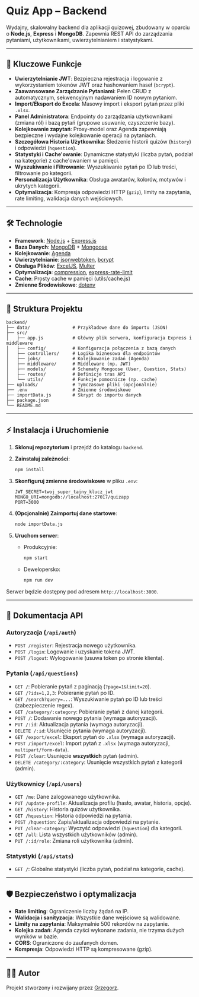 # Quiz App – Backend

Wydajny, skalowalny backend dla aplikacji quizowej, zbudowany w oparciu o **Node.js**, **Express** i **MongoDB**. Zapewnia REST API do zarządzania pytaniami, użytkownikami, uwierzytelnianiem i statystykami.

---

## 🚀 Kluczowe Funkcje

- **Uwierzytelnianie JWT**: Bezpieczna rejestracja i logowanie z wykorzystaniem tokenów JWT oraz hashowaniem haseł (`bcrypt`).
- **Zaawansowane Zarządzanie Pytaniami**: Pełen CRUD z automatycznym, sekwencyjnym nadawaniem ID nowym pytaniom.
- **Import/Eksport do Excela**: Masowy import i eksport pytań przez pliki `.xlsx`.
- **Panel Administratora**: Endpointy do zarządzania użytkownikami (zmiana ról) i bazą pytań (grupowe usuwanie, czyszczenie bazy).
- **Kolejkowanie zapytań**: Proxy-model oraz Agenda zapewniają bezpieczne i wydajne kolejkowanie operacji na pytaniach.
- **Szczegółowa Historia Użytkownika**: Śledzenie historii quizów (`history`) i odpowiedzi (`hquestion`).
- **Statystyki i Cache'owanie**: Dynamiczne statystyki (liczba pytań, podział na kategorie) z cache'owaniem w pamięci.
- **Wyszukiwanie i Filtrowanie**: Wyszukiwanie pytań po ID lub treści, filtrowanie po kategorii.
- **Personalizacja Użytkownika**: Obsługa awatarów, kolorów, motywów i ukrytych kategorii.
- **Optymalizacja**: Kompresja odpowiedzi HTTP (`gzip`), limity na zapytania, rate limiting, walidacja danych wejściowych.

---

## 🛠️ Technologie

- **Framework**: [Node.js](https://nodejs.org/) + [Express.js](https://expressjs.com/)
- **Baza Danych**: [MongoDB](https://www.mongodb.com/) + [Mongoose](https://mongoosejs.com/)
- **Kolejkowanie**: [Agenda](https://github.com/agenda/agenda)
- **Uwierzytelnianie**: [jsonwebtoken](https://jwt.io/), [bcrypt](https://www.npmjs.com/package/bcrypt)
- **Obsługa Plików**: [ExcelJS](https://github.com/exceljs/exceljs), [Multer](https://github.com/expressjs/multer)
- **Optymalizacja**: [compression](https://www.npmjs.com/package/compression), [express-rate-limit](https://www.npmjs.com/package/express-rate-limit)
- **Cache**: Prosty cache w pamięci (utils/cache.js)
- **Zmienne Środowiskowe**: [dotenv](https://www.npmjs.com/package/dotenv)

---

## 📁 Struktura Projektu

```
backend/
├── data/                # Przykładowe dane do importu (JSON)
├── src/
│   ├── app.js           # Główny plik serwera, konfiguracja Express i middleware
│   ├── config/          # Konfiguracja połączenia z bazą danych
│   ├── controllers/     # Logika biznesowa dla endpointów
│   ├── jobs/            # Kolejkowanie zadań (Agenda)
│   ├── middleware/      # Middleware (np. JWT)
│   ├── models/          # Schematy Mongoose (User, Question, Stats)
│   ├── routes/          # Definicje tras API
│   └── utils/           # Funkcje pomocnicze (np. cache)
├── uploads/             # Tymczasowe pliki (opcjonalnie)
├── .env                 # Zmienne środowiskowe
├── importData.js        # Skrypt do importu danych
├── package.json
└── README.md
```

---

## ⚡ Instalacja i Uruchomienie

1.  **Sklonuj repozytorium** i przejdź do katalogu `backend`.

2.  **Zainstaluj zależności**:

    ```bash
    npm install
    ```

3.  **Skonfiguruj zmienne środowiskowe** w pliku `.env`:

    ```env
    JWT_SECRET=twoj_super_tajny_klucz_jwt
    MONGO_URI=mongodb://localhost:27017/quizapp
    PORT=3000
    ```

4.  **(Opcjonalnie) Zaimportuj dane startowe**:

    ```bash
    node importData.js
    ```

5.  **Uruchom serwer**:
    - Produkcyjnie:
      ```bash
      npm start
      ```
    - Dewelopersko:
      ```bash
      npm run dev
      ```

Serwer będzie dostępny pod adresem `http://localhost:3000`.

---

## 🔗 Dokumentacja API

### Autoryzacja (`/api/auth`)

- `POST /register`: Rejestracja nowego użytkownika.
- `POST /login`: Logowanie i uzyskanie tokena JWT.
- `POST /logout`: Wylogowanie (usuwa token po stronie klienta).

### Pytania (`/api/questions`)

- `GET /`: Pobieranie pytań z paginacją (`?page=1&limit=20`).
- `GET /?ids=1,2,3`: Pobieranie pytań po ID.
- `GET /search?query=...`: Wyszukiwanie pytań po ID lub treści (zabezpieczenie regex).
- `GET /category/:category`: Pobieranie pytań z danej kategorii.
- `POST /`: Dodawanie nowego pytania (wymaga autoryzacji).
- `PUT /:id`: Aktualizacja pytania (wymaga autoryzacji).
- `DELETE /:id`: Usunięcie pytania (wymaga autoryzacji).
- `GET /export/excel`: Eksport pytań do `.xlsx` (wymaga autoryzacji).
- `POST /import/excel`: Import pytań z `.xlsx` (wymaga autoryzacji, `multipart/form-data`).
- `POST /clear`: Usunięcie **wszystkich** pytań (admin).
- `DELETE /category/:category`: Usunięcie wszystkich pytań z kategorii (admin).

### Użytkownicy (`/api/users`)

- `GET /me`: Dane zalogowanego użytkownika.
- `PUT /update-profile`: Aktualizacja profilu (hasło, awatar, historia, opcje).
- `GET /history`: Historia quizów użytkownika.
- `GET /hquestion`: Historia odpowiedzi na pytania.
- `POST /hquestion`: Zapis/aktualizacja odpowiedzi na pytanie.
- `PUT /clear-category`: Wyczyść odpowiedzi (`hquestion`) dla kategorii.
- `GET /all`: Lista wszystkich użytkowników (admin).
- `PUT /:id/role`: Zmiana roli użytkownika (admin).

### Statystyki (`/api/stats`)

- `GET /`: Globalne statystyki (liczba pytań, podział na kategorie, cache).

---

## 🛡️ Bezpieczeństwo i optymalizacja

- **Rate limiting**: Ograniczenie liczby żądań na IP.
- **Walidacja i sanityzacja**: Wszystkie dane wejściowe są walidowane.
- **Limity na zapytania**: Maksymalnie 500 rekordów na zapytanie.
- **Kolejka zadań**: Agenda czyści wykonane zadania, nie trzyma dużych wyników w bazie.
- **CORS**: Ograniczone do zaufanych domen.
- **Kompresja**: Odpowiedzi HTTP są kompresowane (gzip).

---

## 👨‍💻 Autor

Projekt stworzony i rozwijany przez [Grzegorz](https://github.com/gb-redRabit).
